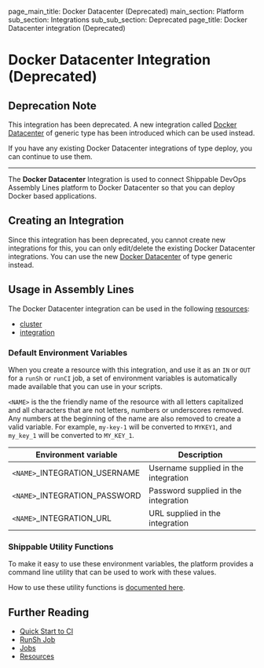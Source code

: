 page_main_title: Docker Datacenter (Deprecated)
main_section: Platform
sub_section: Integrations
sub_sub_section: Deprecated
page_title: Docker Datacenter integration (Deprecated)

# Docker Datacenter Integration (Deprecated)

## Deprecation Note
This integration has been deprecated. A new integration called [Docker Datacenter](/platform/integration/ddcKey) of generic type has been introduced which can be used instead.

If you have any existing Docker Datacenter integrations of type deploy, you can continue to use them.

---

The **Docker Datacenter** Integration is used to connect Shippable DevOps Assembly Lines platform to Docker Datacenter so that you can deploy Docker based applications.

## Creating an Integration

Since this integration has been deprecated, you cannot create new integrations for this, you can only edit/delete the existing Docker Datacenter integrations. You can use the new [Docker Datacenter](/platform/integration/ddcKey) of type generic instead.

## Usage in Assembly Lines

The Docker Datacenter integration can be used in the following [resources](/platform/workflow/resource/overview/):

* [cluster](/platform/workflow/resource/cluster)
* [integration](/platform/workflow/resource/integration)

### Default Environment Variables
When you create a resource with this integration, and use it as an `IN` or `OUT` for a `runSh` or `runCI` job, a set of environment variables is automatically made available that you can use in your scripts.

`<NAME>` is the the friendly name of the resource with all letters capitalized and all characters that are not letters, numbers or underscores removed. Any numbers at the beginning of the name are also removed to create a valid variable. For example, `my-key-1` will be converted to `MYKEY1`, and `my_key_1` will be converted to `MY_KEY_1`.

| Environment variable						| Description                         |
| ------------- 								|------------------------------------ |
| `<NAME>`\_INTEGRATION\_USERNAME   		| Username supplied in the integration |
| `<NAME>`\_INTEGRATION\_PASSWORD			| Password supplied in the integration |
| `<NAME>`\_INTEGRATION\_URL				| URL supplied in the integration |

### Shippable Utility Functions
To make it easy to use these environment variables, the platform provides a command line utility that can be used to work with these values.

How to use these utility functions is [documented here](/platform/tutorial/workflow/using-shipctl).

## Further Reading
* [Quick Start to CI](/getting-started/ci-sample)
* [RunSh Job](/platform/workflow/job/runsh)
* [Jobs](/platform/workflow/job/overview)
* [Resources](/platform/workflow/resource/overview)
